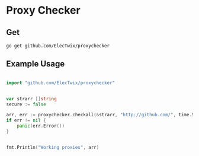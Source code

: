 
# Proxy Checker

## Get

```
go get github.com/ElecTwix/proxychecker
```

## Example Usage

``` go

import "github.com/ElecTwix/proxychecker"


var strarr []string
secure := false

arr, err := proxychecker.checkall(&strarr, "http://github.com/", time.Second * 5, &secure)
if err != nil {
    panic(err.Error())
}


fmt.Println("Working proxies", arr)

 ```



